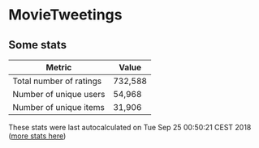 # MovieTweetings
## Some stats

Metric | Value
--- | ---
Total number of ratings                 | 732,588
Number of unique users                  | 54,968
Number of unique items                  | 31,906
These stats were last autocalculated on Tue Sep 25 00:50:21 CEST 2018  ([more stats here](./stats.md))

